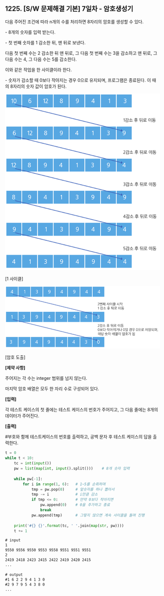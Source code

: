 ## 1225. [S/W 문제해결 기본] 7일차 - 암호생성기

다음 주어진 조건에 따라 n개의 수를 처리하면 8자리의 암호를 생성할 수 있다.

\- 8개의 숫자를 입력 받는다.

\- 첫 번째 숫자를 1 감소한 뒤, 맨 뒤로 보낸다. 

다음 첫 번째 수는 2 감소한 뒤 맨 뒤로, 그 다음 첫 번째 수는 3을 감소하고 맨 뒤로, 그 다음 수는 4, 그 다음 수는 5를 감소한다.

이와 같은 작업을 한 사이클이라 한다.

\- 숫자가 감소할 때 0보다 작아지는 경우 0으로 유지되며, 프로그램은 종료된다. 이 때의 8자리의 숫자 값이 암호가 된다.

 

![img](D3.assets/암호생성.jpg)

[1 사이클]

 ![img](D3.assets\암호생성02.jpg)

[암호 도출]


**[제약 사항]**

주어지는 각 수는 integer 범위를 넘지 않는다.

마지막 암호 배열은 모두 한 자리 수로 구성되어 있다.

**[입력]**

각 테스트 케이스의 첫 줄에는 테스트 케이스의 번호가 주어지고, 그 다음 줄에는 8개의 데이터가 주어진다.

**[출력]**

\#부호와 함께 테스트케이스의 번호를 출력하고, 공백 문자 후 테스트 케이스의 답을 출력한다.

```python
t = 0
while t < 10:
    tc = int(input())
    pw = list(map(int, input().split()))    # 8개 숫자 입력

    while pw[-1]:
        for i in range(1, 6):   # 1~5를 순회하며
            tmp = pw.pop(0)     # 앞숫자를 하나 뽑아서
            tmp -= i            # i만큼 감소
            if tmp <= 0:        # 만약 0보다 작아지면
                pw.append(0)    # 0을 추가하고 종료
                break
            pw.append(tmp)      # 그렇지 않으면 계속 사이클을 돌며 진행

    print('#{} {}'.format(tc, ' '.join(map(str, pw))))
    t += 1
```

```
# input
1
9550 9556 9550 9553 9558 9551 9551 9551
2
2419 2418 2423 2415 2422 2419 2420 2415
...

# output
#1 6 2 2 9 4 1 3 0
#2 9 7 9 5 4 3 8 0
...
```

